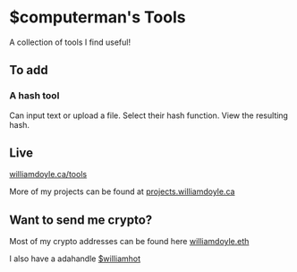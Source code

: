 # $computerman's Tools

A collection of tools I find useful!

## To add

### A hash tool

Can input text or upload a file. Select their hash function. View the resulting hash. 



## Live

[williamdoyle.ca/tools](https://williamdoyle.ca/tools)

More of my projects can be found at [projects.williamdoyle.ca](https://projects.williamdoyle.ca)

## Want to send me crypto? 

Most of my crypto addresses can be found here [williamdoyle.eth](https://app.ens.domains/williamdoyle.eth)

I also have a adahandle [$williamhot](https://handle.me/williamhot)

